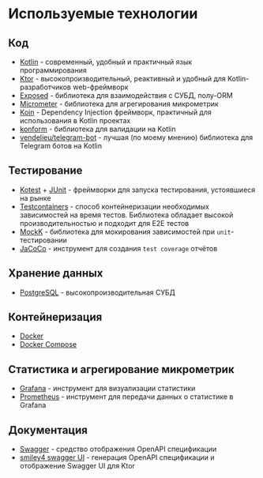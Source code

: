 # Используемые технологии

## Код

- [Kotlin](https://kotlinlang.org/) - современный, удобный и практичный язык программирования
- [Ktor](https://ktor.io) - высокопроизводительный, реактивный и удобный для Kotlin-разработчиков web-фреймворк
- [Exposed](https://github.com/JetBrains/Exposed) - библиотека для взаимодействия с СУБД, полу-ORM
- [Micrometer](https://micrometer.io/) - библиотека для агрегирования микрометрик
- [Koin](https://insert-koin.io/) - Dependency Injection фреймворк, практичный для использования в Kotlin проектах
- [konform](https://github.com/konform-kt/konform) - библиотека для валидации на Kotlin
- [vendelieu/telegram-bot](https://github.com/vendelieu/telegram-bot) - лучшая (по моему мнению) библиотека для Telegram
  ботов на Kotlin

## Тестирование

- [Kotest](https://kotest.io/) + [JUnit](https://junit.org/junit5/) - фреймворки для запуска тестирования, устоявшиеся
  на рынке
- [Testcontainers](https://testcontainers.com/) - способ контейнеризации необходимых зависимостей на время тестов.
  Библиотека обладает высокой производительностью и подходит для E2E тестов
- [MockK](https://mockk.io/) - библиотека для мокирования зависимостей при `unit`-тестировании
- [JaCoCo](https://www.eclemma.org/jacoco/) - инструмент для создания `test coverage` отчётов

## Хранение данных

- [PostgreSQL](https://www.postgresql.org/) - высокопроизводительная СУБД

## Контейнеризация

- [Docker](http://docker.io/)
- [Docker Compose](https://github.com/docker/compose)

## Статистика и агрегирование микрометрик

- [Grafana](https://grafana.com/) - инструмент для визуализации статистики
- [Prometheus](https://prometheus.io/) - инструмент для передачи данных о статистике в Grafana

## Документация

- [Swagger](http://swagger.io/) - средство отображения OpenAPI спецификации
- [smiley4 swagger UI](https://github.com/SMILEY4/ktor-swagger-ui) - генерация OpenAPI спецификации и отображение
  Swagger UI для Ktor